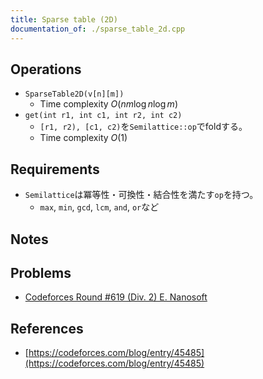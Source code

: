 ```yaml
---
title: Sparse table (2D)
documentation_of: ./sparse_table_2d.cpp
---
```


## Operations

- `SparseTable2D(v[n][m])`
	- Time complexity $O(nm\log n \log m)$
- `get(int r1, int c1, int r2, int c2)`
	- `[r1, r2), [c1, c2)`を`Semilattice::op`でfoldする。
	- Time complexity $O(1)$

## Requirements

- `Semilattice`は冪等性・可換性・結合性を満たす`op`を持つ。
	- `max`, `min`, `gcd`, `lcm`, `and`, `or`など

## Notes

## Problems

- [Codeforces Round #619 (Div. 2) E. Nanosoft](https://codeforces.com/contest/1301/problem/E)

## References

- [https://codeforces.com/blog/entry/45485](https://codeforces.com/blog/entry/45485)
